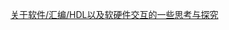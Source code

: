 [关于软件/汇编/HDL以及软硬件交互的一些思考与探究](https://blog.csdn.net/moon9999/article/details/117638419#comments_21358186)
